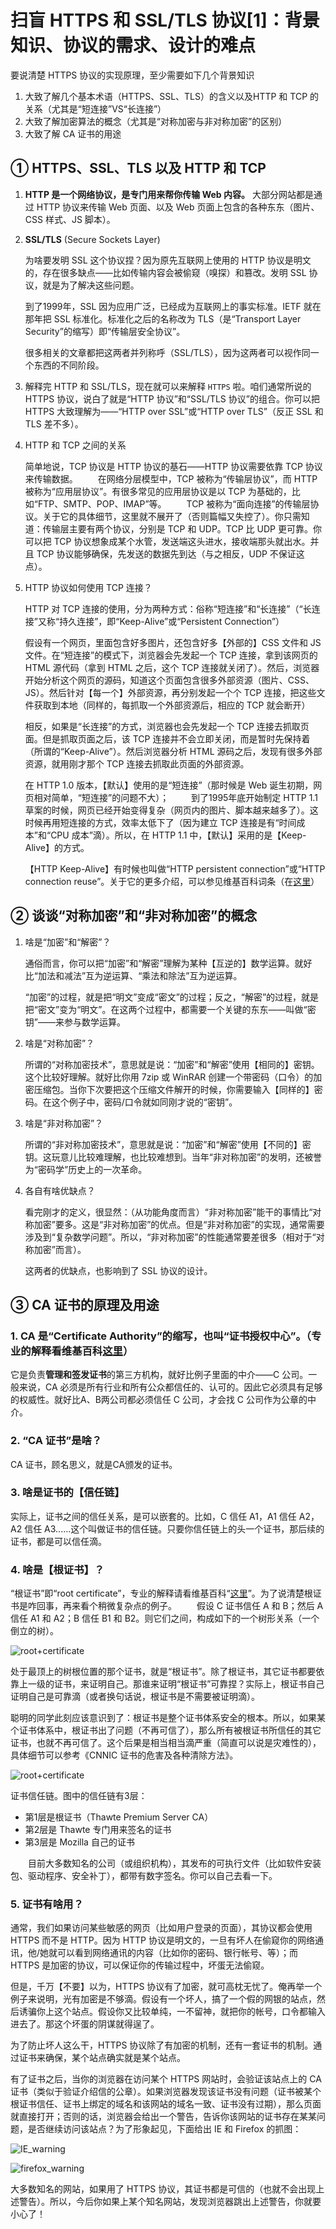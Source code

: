 # 扫盲 HTTPS 和 SSL/TLS 协议[1]：背景知识、协议的需求、设计的难点

要说清楚 HTTPS 协议的实现原理，至少需要如下几个背景知识
1. 大致了解几个基本术语（HTTPS、SSL、TLS）的含义以及HTTP 和 TCP 的关系（尤其是“短连接”VS“长连接”）
2. 大致了解加密算法的概念（尤其是“对称加密与非对称加密”的区别）
3. 大致了解 CA 证书的用途

## ① HTTPS、SSL、TLS 以及 HTTP 和 TCP
1. **HTTP 是一个网络协议，是专门用来帮你传输 Web 内容。** 大部分网站都是通过 HTTP 协议来传输 Web 页面、以及 Web 页面上包含的各种东东（图片、CSS 样式、JS 脚本）。
2. **SSL/TLS** (Secure Sockets Layer) 

    为啥要发明 SSL 这个协议捏？因为原先互联网上使用的 HTTP 协议是明文的，存在很多缺点——比如传输内容会被偷窥（嗅探）和篡改。发明 SSL 协议，就是为了解决这些问题。

    到了1999年，SSL 因为应用广泛，已经成为互联网上的事实标准。IETF 就在那年把 SSL 标准化。标准化之后的名称改为 TLS（是“Transport Layer Security”的缩写）即“传输层安全协议”。

    很多相关的文章都把这两者并列称呼（SSL/TLS），因为这两者可以视作同一个东西的不同阶段。

3. 解释完 HTTP 和 SSL/TLS，现在就可以来解释 `HTTPS` 啦。咱们通常所说的 HTTPS 协议，说白了就是“HTTP 协议”和“SSL/TLS 协议”的组合。你可以把 HTTPS 大致理解为——“HTTP over SSL”或“HTTP over TLS”（反正 SSL 和 TLS 差不多）。

4. HTTP 和 TCP 之间的关系

    简单地说，TCP 协议是 HTTP 协议的基石——HTTP 协议需要依靠 TCP 协议来传输数据。
　　在网络分层模型中，TCP 被称为“传输层协议”，而 HTTP 被称为“应用层协议”。有很多常见的应用层协议是以 TCP 为基础的，比如“FTP、SMTP、POP、IMAP”等。
　　TCP 被称为“面向连接”的传输层协议。关于它的具体细节，这里就不展开了（否则篇幅又失控了）。你只需知道：传输层主要有两个协议，分别是 TCP 和 UDP。TCP 比 UDP 更可靠。你可以把 TCP 协议想象成某个水管，发送端这头进水，接收端那头就出水。并且 TCP 协议能够确保，先发送的数据先到达（与之相反，UDP 不保证这点）。

5. HTTP 协议如何使用 TCP 连接？

    HTTP 对 TCP 连接的使用，分为两种方式：俗称“短连接”和“长连接”（“长连接”又称“持久连接”，即“Keep-Alive”或“Persistent Connection”）

    假设有一个网页，里面包含好多图片，还包含好多【外部的】CSS 文件和 JS 文件。在“短连接”的模式下，浏览器会先发起一个 TCP 连接，拿到该网页的 HTML 源代码（拿到 HTML 之后，这个 TCP 连接就关闭了）。然后，浏览器开始分析这个网页的源码，知道这个页面包含很多外部资源（图片、CSS、JS）。然后针对【每一个】外部资源，再分别发起一个个 TCP 连接，把这些文件获取到本地（同样的，每抓取一个外部资源后，相应的 TCP 就会断开）

    相反，如果是“长连接”的方式，浏览器也会先发起一个 TCP 连接去抓取页面。但是抓取页面之后，该 TCP 连接并不会立即关闭，而是暂时先保持着（所谓的“Keep-Alive”）。然后浏览器分析 HTML 源码之后，发现有很多外部资源，就用刚才那个 TCP 连接去抓取此页面的外部资源。

    在 HTTP 1.0 版本，【默认】使用的是“短连接”（那时候是 Web 诞生初期，网页相对简单，“短连接”的问题不大）；
　　
    到了1995年底开始制定 HTTP 1.1 草案的时候，网页已经开始变得复杂（网页内的图片、脚本越来越多了）。这时候再用短连接的方式，效率太低下了（因为建立 TCP 连接是有“时间成本”和“CPU 成本”滴）。所以，在 HTTP 1.1 中，【默认】采用的是【Keep-Alive】的方式。
    
    【HTTP Keep-Alive】有时候也叫做“HTTP persistent connection”或“HTTP connection reuse”。关于它的更多介绍，可以参见维基百科词条（在[这里](https://en.wikipedia.org/wiki/HTTP_persistent_connection)）

## ② 谈谈“对称加密”和“非对称加密”的概念
1. 啥是“加密”和“解密”？

    通俗而言，你可以把“加密”和“解密”理解为某种【互逆的】数学运算。就好比“加法和减法”互为逆运算、“乘法和除法”互为逆运算。

    “加密”的过程，就是把“明文”变成“密文”的过程；反之，“解密”的过程，就是把“密文”变为“明文”。在这两个过程中，都需要一个关键的东东——叫做“密钥”——来参与数学运算。

2. 啥是“对称加密”？

    所谓的“对称加密技术”，意思就是说：“加密”和“解密”使用【相同的】密钥。这个比较好理解。就好比你用 7zip 或 WinRAR 创建一个带密码（口令）的加密压缩包。当你下次要把这个压缩文件解开的时候，你需要输入【同样的】密码。在这个例子中，密码/口令就如同刚才说的“密钥”。

3. 啥是“非对称加密”？

    所谓的“非对称加密技术”，意思就是说：“加密”和“解密”使用【不同的】密钥。这玩意儿比较难理解，也比较难想到。当年“非对称加密”的发明，还被誉为“密码学”历史上的一次革命。

4. 各自有啥优缺点？

    看完刚才的定义，很显然：（从功能角度而言）“非对称加密”能干的事情比“对称加密”要多。这是“非对称加密”的优点。但是“非对称加密”的实现，通常需要涉及到“复杂数学问题”。所以，“非对称加密”的性能通常要差很多（相对于“对称加密”而言）。
    
    这两者的优缺点，也影响到了 SSL 协议的设计。

## ③ CA 证书的原理及用途
### 1. CA 是“Certificate Authority”的缩写，也叫“证书授权中心”。（专业的解释看维基百科[这里](https://en.wikipedia.org/wiki/Certificate_authority)）

它是负责**管理和签发证书**的第三方机构，就好比例子里面的中介——C 公司。一般来说，CA 必须是所有行业和所有公众都信任的、认可的。因此它必须具有足够的权威性。就好比A、B两公司都必须信任 C 公司，才会找 C 公司作为公章的中介。

### 2. “CA 证书”是啥？
CA 证书，顾名思义，就是CA颁发的证书。

### 3. 啥是证书的【信任链】
实际上，证书之间的信任关系，是可以嵌套的。比如，C 信任 A1，A1 信任 A2，A2 信任 A3......这个叫做证书的信任链。只要你信任链上的头一个证书，那后续的证书，都是可以信任滴。

### 4. 啥是【根证书】？
“根证书”即“root certificate”，专业的解释请看维基百科“[这里](https://en.wikipedia.org/wiki/Root_certificate)”。为了说清楚根证书是咋回事，再来看个稍微复杂点的例子。
　　假设 C 证书信任 A 和 B；然后 A 信任 A1 和 A2；B 信任 B1 和 B2。则它们之间，构成如下的一个树形关系（一个倒立的树）。

![root+certificate](https://raw.githubusercontent.com/PhotonAlpha/blogs/master/images/root_certificate.png)

处于最顶上的树根位置的那个证书，就是“根证书”。除了根证书，其它证书都要依靠上一级的证书，来证明自己。那谁来证明“根证书”可靠捏？实际上，根证书自己证明自己是可靠滴（或者换句话说，根证书是不需要被证明滴）。

聪明的同学此刻应该意识到了：根证书是整个证书体系安全的根本。所以，如果某个证书体系中，根证书出了问题（不再可信了），那么所有被根证书所信任的其它证书，也就不再可信了。这个后果是相当相当滴严重（简直可以说是灾难性的），具体细节可以参考《CNNIC 证书的危害及各种清除方法》。

![root+certificate](https://raw.githubusercontent.com/PhotonAlpha/blogs/master/images/root_certificate_ca.png)

证书信任链。图中的信任链有3层：
- 第1层是根证书（Thawte Premium Server CA）
- 第2层是 Thawte 专门用来签名的证书
- 第3层是 Mozilla 自己的证书

　　目前大多数知名的公司（或组织机构），其发布的可执行文件（比如软件安装包、驱动程序、安全补丁），都带有数字签名。你可以自己去看一下。

### 5. 证书有啥用？
通常，我们如果访问某些敏感的网页（比如用户登录的页面），其协议都会使用 HTTPS 而不是 HTTP。因为 HTTP 协议是明文的，一旦有坏人在偷窥你的网络通讯，他/她就可以看到网络通讯的内容（比如你的密码、银行帐号、等）；而 HTTPS 是加密的协议，可以保证你的传输过程中，坏蛋无法偷窥。

但是，千万【不要】以为，HTTPS 协议有了加密，就可高枕无忧了。俺再举一个例子来说明，光有加密是不够滴。假设有一个坏人，搞了一个假的网银的站点，然后诱骗你上这个站点。假设你又比较单纯，一不留神，就把你的帐号，口令都输入进去了。那这个坏蛋的阴谋就得逞了。

为了防止坏人这么干，HTTPS 协议除了有加密的机制，还有一套证书的机制。通过证书来确保，某个站点确实就是某个站点。

有了证书之后，当你的浏览器在访问某个 HTTPS 网站时，会验证该站点上的 CA 证书（类似于验证介绍信的公章）。如果浏览器发现该证书没有问题（证书被某个根证书信任、证书上绑定的域名和该网站的域名一致、证书没有过期），那么页面就直接打开；否则的话，浏览器会给出一个警告，告诉你该网站的证书存在某某问题，是否继续访问该站点？为了形象起见，下面给出 IE 和 Firefox 的抓图：

![IE_warning](https://raw.githubusercontent.com/PhotonAlpha/blogs/master/images/IE_warning.png)

![firefox_warning](https://raw.githubusercontent.com/PhotonAlpha/blogs/master/images/firefox_warning)

大多数知名的网站，如果用了 HTTPS 协议，其证书都是可信的（也就不会出现上述警告）。所以，今后你如果上某个知名网站，发现浏览器跳出上述警告，你就要小心了！
